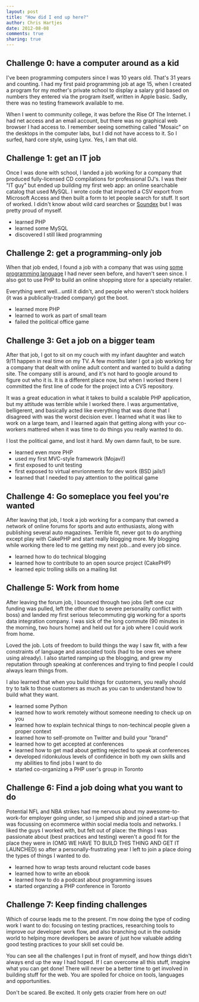 ```yaml
---
layout: post
title: "How did I end up here?" 
author: Chris Hartjes
date: 2012-08-08
comments: true 
sharing: true 
---
```


Challenge 0: have a computer around as a kid
--------------------------------------------

I've been programming computers since I was 10 years old. That's 31 years and counting. I had my first paid programming
job at age 15, when I created a program for my mother's private school to display a salary grid based on numbers they
entered via the program itself, written in Apple basic. Sadly, there was no testing framework available to me.

When I went to community college, it was before the Rise Of The Internet. I had net access and an email account,
but there was no graphical web browser I had access to. I remember seeing something called "Mosaic" on the desktops
in the computer labs, but I did not have access to it. So I surfed, hard core style, using Lynx. Yes, I am that
old.

Challenge 1: get an IT job
--------------------------

Once I was done with school, I landed a job working for a company that produced fully-licensed CD compilations for
professional DJ's. I was their "IT guy" but ended up building my first web app: an online searchable catalog
that used MySQL. I wrote code that imported a CSV export from Microsoft Access and then built a form to let
people search for stuff. It sort of worked. I didn't know about wild card searches or [Soundex](http://dev.mysql.com/doc/refman/5.5/en/string-functions.html#function_soundex)
but I was pretty proud of myself.

* learned PHP
* learned some MySQL
* discovered I still liked programming

Challenge 2: get a programming-only job
---------------------------------------

When that job ended, I found a job with a company that was using [some programming language](http://metahtml.sourceforge.net/)
I had never seen before, and haven't seen since. I also got to use PHP to build an online shopping store for a 
specialty retailer.

Everything went well...until it didn't, and people who weren't stock holders (it was a publically-traded company)
got the boot.

* learned more PHP
* learned to work as part of small team
* failed the political office game

Challenge 3: Get a job on a bigger team
---------------------------------------

After that job, I got to sit on my couch with my infant daughter and watch 9/11 happen in real time on my TV. A few
months later I got a job working for a company that dealt with online adult content and wanted to build a dating
site. The company still is around, and it's not hard to google around to figure out who it is. It is a different
place now, but when I worked there I committed the first line of code for the project into a CVS repository.

It was a great education in what it takes to build a scalable PHP application, but my attitude was terrible while
I worked there. I was argumentative, belligerent, and basically acted like everything that was done that I disagreed
with was the worst decision ever. I learned what it was like to work on a large team, and I learned again that
getting along with your co-workers mattered when it was time to do things you really wanted to do.

I lost the political game, and lost it hard. My own damn fault, to be sure.

* learned even more PHP
* used my first MVC-style framework (Mojavi!)
* first exposed to unit testing
* first exposed to virtual envrionments for dev work (BSD jails!)
* learned that I needed to pay attention to the political game 

Challenge 4: Go someplace you feel you're wanted
------------------------------------------------

After leaving that job, I took a job working for a company that owned a network of online forums for sports and
auto enthusiasts, along with publishing several auto magazines. Terrible fit, never got to do anything except
play with CakePHP and start really blogging more. My blogging while working there led to me getting my next
job...and every job since.

* learned how to do technical blogging
* learned how to contribute to an open source project (CakePHP)
* learned epic trolling skills on a mailing list

Challenge 5: Work from home
---------------------------
After leaving the forum job, I bounced through two jobs (left one cuz funding was pulled, left the other due
to severe personality conflict with boss) and landed my first serious telecommuting gig working for a 
sports data integration company. I was sick of the long commute (90 minutes in the morning, two hours home)
and held out for a job where I could work from home.

Loved the job. Lots of freedom to build things the way I saw fit, with a few
constraints of language and associated tools (had to be ones we where using already). I also started ramping
up the blogging, and grew my reputation through speaking at conferences and trying to find people I could 
always learn things from.

I also learned that when you build things for customers, you really should try to talk to those customers
as much as you can to understand how to build what they want. 

* learned some Python
* learned how to work remotely without someone needing to check up on you
* learned how to explain technical things to non-techincal people given a proper context
* learned how to self-promote on Twitter and build your "brand"
* learned how to get accepted at conferences
* learned how to get mad about getting rejected to speak at conferences
* developed ridonkulous levels of confidence in both my own skills and my abilities to find jobs I want to do
* started co-organizing a PHP user's group in Toronto

Challenge 6: Find a job doing what you want to do
-------------------------------------------------

Potential NFL and NBA strikes had me nervous about my awesome-to-work-for employer going under, so I jumped
ship and joined a start-up that was focussing on ecommerce within social media tools and networks. I liked
the guys I worked with, but felt out of place: the things I was passionate about (best practices and testing)
weren't a good fit for the place they were in (OMG WE HAVE TO BUILD THIS THING AND GET IT LAUNCHED) so after
a personally-frustrating year I left to join a place doing the types of things I wanted to do.

* learned how to wrap tests around reluctant code bases
* learned how to write an ebook
* learned how to do a podcast about programming issues
* started organzing a PHP conference in Toronto

Challenge 7: Keep finding challenges
------------------------------------

Which of course leads me to the present. I'm now doing the type of coding work I want to do: focusing on 
testing practices, researching tools to improve our developer work flow, and also branching out in the outside
world to helping more developers be aware of just how valuable adding good testing practices to your skill
set could be.

You can see all the challenges I put in front of myself, and how things didn't always end up the way I had hoped.
If I can overcome all this stuff, imagine what you can get done! There will never be a better time to get
involved in building stuff for the web. You are spoiled for choice on tools, languages and opportunities.

Don't be scared. Be excited. It only gets crazier from here on out!

